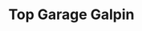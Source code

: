 ---
title: "Top Garage Galpin"
url: /tuffe-val-de-la-cheronne/top-garage-galpin/
shop: réparation de voitures
---